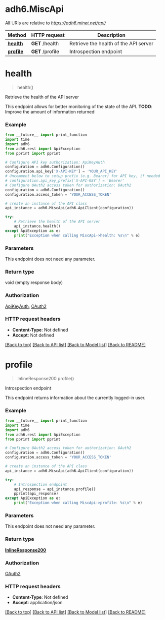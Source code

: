 # adh6.MiscApi

All URIs are relative to *https://adh6.minet.net/api/*

Method | HTTP request | Description
------------- | ------------- | -------------
[**health**](MiscApi.md#health) | **GET** /health | Retrieve the health of the API server
[**profile**](MiscApi.md#profile) | **GET** /profile | Introspection endpoint

# **health**
> health()

Retrieve the health of the API server

This endpoint allows for better monitoring of the state of the API. **TODO**: Improve the amount of information returned 

### Example
```python
from __future__ import print_function
import time
import adh6
from adh6.rest import ApiException
from pprint import pprint

# Configure API key authorization: ApiKeyAuth
configuration = adh6.Configuration()
configuration.api_key['X-API-KEY'] = 'YOUR_API_KEY'
# Uncomment below to setup prefix (e.g. Bearer) for API key, if needed
# configuration.api_key_prefix['X-API-KEY'] = 'Bearer'
# Configure OAuth2 access token for authorization: OAuth2
configuration = adh6.Configuration()
configuration.access_token = 'YOUR_ACCESS_TOKEN'

# create an instance of the API class
api_instance = adh6.MiscApi(adh6.ApiClient(configuration))

try:
    # Retrieve the health of the API server
    api_instance.health()
except ApiException as e:
    print("Exception when calling MiscApi->health: %s\n" % e)
```

### Parameters
This endpoint does not need any parameter.

### Return type

void (empty response body)

### Authorization

[ApiKeyAuth](../README.md#ApiKeyAuth), [OAuth2](../README.md#OAuth2)

### HTTP request headers

 - **Content-Type**: Not defined
 - **Accept**: Not defined

[[Back to top]](#) [[Back to API list]](../README.md#documentation-for-api-endpoints) [[Back to Model list]](../README.md#documentation-for-models) [[Back to README]](../README.md)

# **profile**
> InlineResponse200 profile()

Introspection endpoint

This endpoint returns information about the currently logged-in user. 

### Example
```python
from __future__ import print_function
import time
import adh6
from adh6.rest import ApiException
from pprint import pprint

# Configure OAuth2 access token for authorization: OAuth2
configuration = adh6.Configuration()
configuration.access_token = 'YOUR_ACCESS_TOKEN'

# create an instance of the API class
api_instance = adh6.MiscApi(adh6.ApiClient(configuration))

try:
    # Introspection endpoint
    api_response = api_instance.profile()
    pprint(api_response)
except ApiException as e:
    print("Exception when calling MiscApi->profile: %s\n" % e)
```

### Parameters
This endpoint does not need any parameter.

### Return type

[**InlineResponse200**](InlineResponse200.md)

### Authorization

[OAuth2](../README.md#OAuth2)

### HTTP request headers

 - **Content-Type**: Not defined
 - **Accept**: application/json

[[Back to top]](#) [[Back to API list]](../README.md#documentation-for-api-endpoints) [[Back to Model list]](../README.md#documentation-for-models) [[Back to README]](../README.md)

